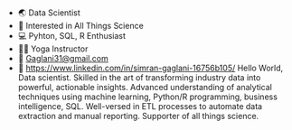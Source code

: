 - :earth_asia: Data Scientist 
- :dna: Interested in All Things Science
- :computer: Pyhton, SQL, R Enthusiast 
- :lotus_position_woman: Yoga Instructor
- :incoming_envelope: Gaglani31@gmail.com
- :calling: https://www.linkedin.com/in/simran-gaglani-16756b105/
Hello World,
Data scientist. Skilled in the art of transforming industry data into powerful, actionable insights. Advanced understanding of analytical techniques using machine learning, Python/R programming, business intelligence, SQL. Well-versed in ETL processes to automate data extraction and manual reporting. Supporter of all things science.
<!---
simranGaglani31/simranGaglani31 is a ✨ special ✨ repository because its `README.md` (this file) appears on your GitHub profile.
You can click the Preview link to take a look at your changes.
--->
